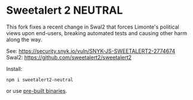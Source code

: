 # Sweetalert 2 NEUTRAL

This fork fixes a recent change in Swal2 that forces Limonte's political views upon end-users, breaking automated tests and causing other harm along the way.  
  
See: https://security.snyk.io/vuln/SNYK-JS-SWEETALERT2-2774674  
Swal2: https://github.com/sweetalert2/sweetalert2  

Install:
```
npm i sweetalert2-neutral
```
or use [pre-built binaries](https://github.com/lofcz/sweetalert2-neutral/releases).
